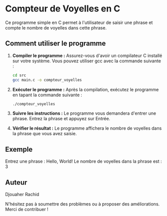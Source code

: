 # Compteur de Voyelles en C

Ce programme simple en C permet à l'utilisateur de saisir une phrase et compte le nombre de voyelles dans cette phrase.

## Comment utiliser le programme

1. **Compiler le programme :** Assurez-vous d'avoir un compilateur C installé sur votre système. Vous pouvez utiliser gcc avec la commande suivante :

    ```bash
    cd src
    gcc main.c -o compteur_voyelles
    ```

2. **Exécuter le programme :** Après la compilation, exécutez le programme en tapant la commande suivante :

    ```bash
    ./compteur_voyelles
    ```

3. **Suivre les instructions :** Le programme vous demandera d'entrer une phrase. Entrez la phrase et appuyez sur Entrée.

4. **Vérifier le résultat :** Le programme affichera le nombre de voyelles dans la phrase que vous avez saisie.

## Exemple

Entrez une phrase : Hello, World!
Le nombre de voyelles dans la phrase est : 3


## Auteur

Djouaher Rachid

N'hésitez pas à soumettre des problèmes ou à proposer des améliorations. Merci de contribuer !

